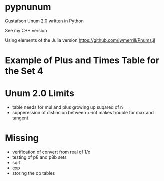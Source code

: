 # pypnunum
Gustafson Unum 2.0 written in Python

See my C++ version 

Using elements of the Julia version https://github.com/jwmerrill/Pnums.jl

# Example of Plus and Times Table for the Set 4

# Unum 2.0 Limits
- table needs for mul and plus growing up suqared of n
- supperession of distincion between +-inf makes trouble for max and tangent

# Missing

- verification of convert from real of 1/x
- testing of p8 and p8b sets
- sqrt
- exp
- storing the op tables


